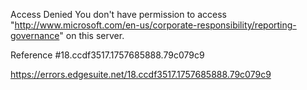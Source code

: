 Access Denied
You don't have permission to access "http://www.microsoft.com/en-us/corporate-responsibility/reporting-governance" on this server.

Reference #18.ccdf3517.1757685888.79c079c9

https://errors.edgesuite.net/18.ccdf3517.1757685888.79c079c9